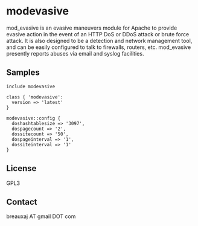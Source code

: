 modevasive
==========

mod_evasive is an evasive maneuvers module for Apache to provide evasive action
in the event of an HTTP DoS or DDoS attack or brute force attack. It is also
designed to be a detection and network management tool, and can be easily
configured to talk to firewalls, routers, etc. mod_evasive presently reports
abuses via email and syslog facilities.

Samples
-------
```
include modevasive
```
```
class { 'modevasive':
  version => 'latest'
}
```
```
modevasive::config {
  doshashtablesize => '3097',
  dospagecount => '2',
  dossitecount => '50',
  dospageinterval => '1',
  dossiteinterval => '1'
}
```

License
-------
GPL3

Contact
-------
breauxaj AT gmail DOT com